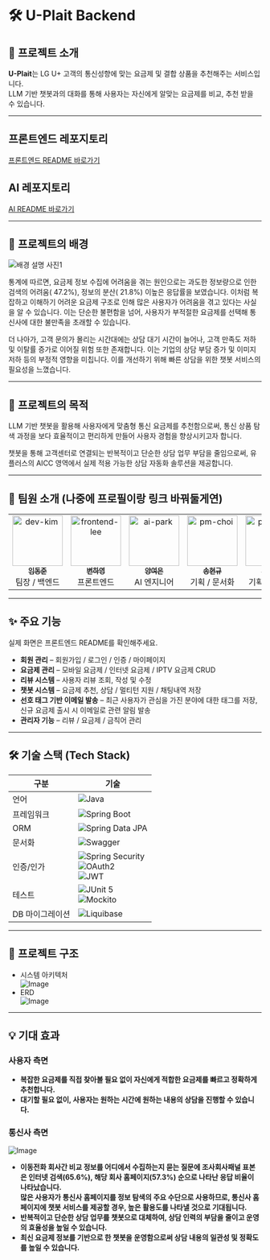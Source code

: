 # 🛠️ U-Plait Backend

## 📌 프로젝트 소개

**U-Plait**는 LG U+ 고객의 통신성향에 맞는 요금제 및 결합 상품을 추천해주는 서비스입니다.  
LLM 기반 챗봇과의 대화를 통해 사용자는 자신에게 알맞는 요금제를 비교, 추천 받을 수 있습니다.

---
## 프론트엔드 레포지토리

[프론트엔드 README 바로가기](https://github.com/U-plait/u-plait-fe)

## AI 레포지토리

[AI README 바로가기](https://github.com/U-plait/u-plait-ai)

---
## 🎯 프로젝트의 배경

![배경 설명 사진1](https://github.com/user-attachments/assets/4e88a7ca-3cfe-4c20-a2b9-3cc015eb3117)

통계에 따르면, 요금제 정보 수집에 어려움을 겪는 원인으로는 과도한 정보량으로 인한 검색의 어려움( 47.2%), 정보의 분산( 21.8%) 이높은 응답률을 보였습니다.
이처럼 복잡하고 이해하기 어려운 요금제 구조로 인해 많은 사용자가 어려움을 겪고 있다는 사실을 알 수 있습니다. 
이는 단순한 불편함을 넘어, 사용자가 부적절한 요금제를 선택해 통신사에 대한 불만족을 초래할 수 있습니다.

더 나아가, 고객 문의가 몰리는 시간대에는 상담 대기 시간이 늘어나, 고객 만족도 저하 및 이탈률 증가로 이어질 위험 또한 존재합니다. 
이는 기업의 상담 부담 증가 및 이미지 저하 등의 부정적 영향을 미칩니다.
이를 개선하기 위해 빠른 상담을 위한 챗봇 서비스의 필요성을 느꼈습니다.

---
## 📜 프로젝트의 목적

LLM 기반 챗봇을 활용해 사용자에게 맞춤형 통신 요금제를 추천함으로써,
통신 상품 탐색 과정을 보다 효율적이고 편리하게 만들어 사용자 경험을 향상시키고자 합니다.

챗봇을 통해 고객센터로 연결되는 반복적이고 단순한 상담 업무 부담을 줄임으로써,
유플러스의 AICC 영역에서 실제 적용 가능한 상담 자동화 솔루션을 제공합니다.

---
## 👥 팀원 소개 (나중에 프로필이랑 링크 바꿔둘게연)

<table>
  <tr>
    <td align="center">
      <a href="https://github.com/dev-kim">
        <img src="https://avatars.githubusercontent.com/dev-kim" width="100px;" alt="dev-kim"/>
        <br />
        <sub><b>임동준</b></sub>
      </a>
      <br />
      팀장 / 백엔드
    </td>
    <td align="center">
      <a href="https://github.com/frontend-lee">
        <img src="https://avatars.githubusercontent.com/frontend-lee" width="100px;" alt="frontend-lee"/>
        <br />
        <sub><b>변하영</b></sub>
      </a>
      <br />
      프론트엔드
    </td>
    <td align="center">
      <a href="https://github.com/ai-park">
        <img src="https://avatars.githubusercontent.com/ai-park" width="100px;" alt="ai-park"/>
        <br />
        <sub><b>양여은</b></sub>
      </a>
      <br />
      AI 엔지니어
    </td>
    <td align="center">
      <a href="https://github.com/pm-choi">
        <img src="https://avatars.githubusercontent.com/pm-choi" width="100px;" alt="pm-choi"/>
        <br />
        <sub><b>송현규</b></sub>
      </a>
      <br />
      기획 / 문서화
    </td>
    <td align="center">
      <a href="https://github.com/pm-choi">
        <img src="https://avatars.githubusercontent.com/pm-choi" width="100px;" alt="pm-choi"/>
        <br />
        <sub><b>최윤제</b></sub>
      </a>
      <br />
      기획 / 문서화
    </td>
    <td align="center">
      <a href="https://github.com/pm-choi">
        <img src="https://avatars.githubusercontent.com/pm-choi" width="100px;" alt="pm-choi"/>
        <br />
        <sub><b>허진혁</b></sub>
      </a>
      <br />
      기획 / 문서화
    </td>
    <td align="center">
      <a href="https://github.com/pm-choi">
        <img src="https://avatars.githubusercontent.com/pm-choi" width="100px;" alt="pm-choi"/>
        <br />
        <sub><b>김수훈</b></sub>
      </a>
      <br />
      기획 / 문서화
    </td>
  </tr>
</table>

---

## ✨ 주요 기능
실제 화면은 프론트엔드 README를 확인해주세요.

- **회원 관리** – 회원가입 / 로그인 / 인증 / 마이페이지
- **요금제 관리** – 모바일 요금제 / 인터넷 요금제 / IPTV 요금제 CRUD
- **리뷰 시스템** – 사용자 리뷰 조회, 작성 및 수정
- **챗봇 시스템** – 요금제 추천, 상담 / 멀티턴 지원 / 채팅내역 저장
- **선호 태그 기반 이메일 발송** – 최근 사용자가 관심을 가진 분야에 대한 태그를 저장, 신규 요금제 출시 시 이메일로 관련 알림 발송
- **관리자 기능** – 리뷰 / 요금제 / 금칙어 관리

---
## 🛠 기술 스택 (Tech Stack)

| 구분 | 기술 |
|------|------|
| 언어 | ![Java](https://img.shields.io/badge/Java-007396?style=flat&logo=java&logoColor=white) |
| 프레임워크 | ![Spring Boot](https://img.shields.io/badge/Spring%20Boot-6DB33F?style=flat&logo=spring-boot&logoColor=white) |
| ORM | ![Spring Data JPA](https://img.shields.io/badge/Spring%20Data%20JPA-6DB33F?style=flat&logo=spring&logoColor=white) |
| 문서화 | ![Swagger](https://img.shields.io/badge/Swagger-85EA2D?style=flat&logo=swagger&logoColor=black) |
| 인증/인가 | ![Spring Security](https://img.shields.io/badge/Spring%20Security-6DB33F?style=flat&logo=spring-security&logoColor=white)<br>![OAuth2](https://img.shields.io/badge/OAuth2-005C9C?style=flat&logo=oauth&logoColor=white)<br>![JWT](https://img.shields.io/badge/JWT-000000?style=flat&logo=jsonwebtokens&logoColor=white) |
| 테스트 | ![JUnit 5](https://img.shields.io/badge/JUnit%205-25A162?style=flat&logo=jest&logoColor=white)<br>![Mockito](https://img.shields.io/badge/Mockito-5A6268?style=flat&logo=mockito&logoColor=white) |
| DB 마이그레이션 | ![Liquibase](https://img.shields.io/badge/Liquibase-2962FF?style=flat&logo=liquibase&logoColor=white) |

---

## 📁 프로젝트 구조
- 시스템 아키텍처
<br>![Image](https://github.com/user-attachments/assets/dfb7d2f7-f93f-46d5-a135-7e75038697d5)
- ERD
<br>![Image](https://github.com/user-attachments/assets/271fbd65-50ba-4528-a96c-3ae0b16a7d34)
---
## 💡 기대 효과

### 사용자 측면
- **복잡한 요금제를 직접 찾아볼 필요 없이 자신에게 적합한 요금제를 빠르고 정확하게 추천합니다.**
- **대기할 필요 없이, 사용자는 원하는 시간에 원하는 내용의 상담을 진행할 수 있습니다.**

### 통신사 측면
![Image](https://github.com/user-attachments/assets/0059c1c8-c5e2-4965-9db4-7346565d8953)
- **이동전화 회사간 비교 정보를 어디에서 수집하는지 묻는 질문에 조사회사패널 표본은 인터넷 검색(65.6%), 해당 회사 홈페이지(57.3%) 순으로 나타난 응답 비율이 나타났습니다.**
<br>**많은 사용자가 통신사 홈페이지를 정보 탐색의 주요 수단으로 사용하므로, 통신사 홈페이지에 챗봇 서비스를 제공할 경우, 높은 활용도를 나타낼 것으로 기대됩니다.**
- **반복적이고 단순한 상담 업무를 챗봇으로 대체하여, 상담 인력의 부담을 줄이고 운영의 효율성을 높일 수 있습니다.**
- **최신 요금제 정보를 기반으로 한 챗봇을 운영함으로써 상담 내용의 일관성 및 정확도를 높일 수 있습니다.**
